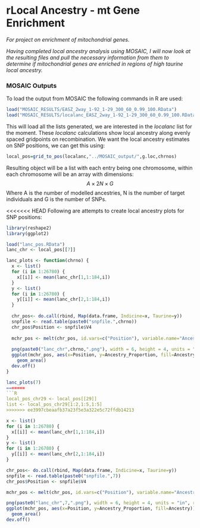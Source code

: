 # rLocal Ancestry - mt Gene Enrichment

*For project on enrichment of mitochondrial genes.*

*Having completed local ancestry analysis using MOSAIC, I will now look at the resulting files and pull the necessary information from them to determine if mitochondrial genes are enriched in regions of high taurine local ancestry.* 

### MOSAIC Outputs

To load the output from MOSAIC the following commands in R are used:

```R
load("MOSAIC_RESULTS/EASZ_2way_1-92_1-29_300_60_0.99_100.RData")
load("MOSAIC_RESULTS/localanc_EASZ_2way_1-92_1-29_300_60_0.99_100.RData")
```

This will load all the lists generated, we are interested in the *localanc* list for the moment.  These *localanc* calculations show local ancestry along evenly spaced gridpoints on recombination. We want the local ancestry estimates on SNP positions, we can get this using:

```R
local_pos=grid_to_pos(localanc,"../MOSAIC_output/",g.loc,chrnos)
```

Resulting object will be a list with each entry being one chromosome, within each chromosome will be an array with dimensions:
$$
A×2N×G
$$
Where A is the number of modelled ancestries, N is the number of target individuals and G is the number of SNPs. 

<<<<<<< HEAD
Following are attempts to create local ancestry plots for SNP positions:

```R
library(reshape2)
library(ggplot2)

load("lanc_pos.RData")
lanc_chr <- local_pos[[7]]

lanc_plots <- function(chrno) {
  x <- list()
  for (i in 1:26780) {
    x[[i]] <- mean(lanc_chr[1,1:184,i]) 
  }
  y <- list()
  for (i in 1:26780) {
    y[[i]] <- mean(lanc_chr[2,1:184,i])
  }
  
  chr_pos<- do.call(rbind, Map(data.frame, Indicine=x, Taurine=y))
  snpfile <- read.table(paste0("snpfile.",chrno))
  chr_pos$Position <- snpfile$V4
  
  mchr_pos <- melt(chr_pos, id.vars=c("Position"), variable.name="Ancestry", value.name="Ancestry_Proportion")
  
  png(paste0("lanc_chr",chrno,".png"), width = 6, height = 4, units = "in", res = 150)
  ggplot(mchr_pos, aes(x=Position, y=Ancestry_Proportion, fill=Ancestry)) + 
    geom_area()
  dev.off()
}

lanc_plots(7)
=======
​```R
local_pos_chr29 <- local_pos[[29]]
list <- local_pos_chr29[1:2,1:5,1:5]
>>>>>>> ee3997cbeaafb37a23f5e3a322e5c72ffdb14213
```

```R
x <- list()
for (i in 1:26780) {
  x[[i]] <- mean(lanc_chr[1,1:184,i]) 
}
y <- list()
for (i in 1:26780) {
  y[[i]] <- mean(lanc_chr[2,1:184,i])
}

chr_pos<- do.call(rbind, Map(data.frame, Indicine=x, Taurine=y))
snpfile <- read.table(paste0("snpfile.",7))
chr_pos$Position <- snpfile$V4

mchr_pos <- melt(chr_pos, id.vars=c("Position"), variable.name="Ancestry", value.name="Ancestry_Proportion")

png(paste0("lanc_chr",7,".png"), width = 6, height = 4, units = "in", res = 150)
ggplot(mchr_pos, aes(x=Position, y=Ancestry_Proportion, fill=Ancestry)) + 
  geom_area()
dev.off()
```

